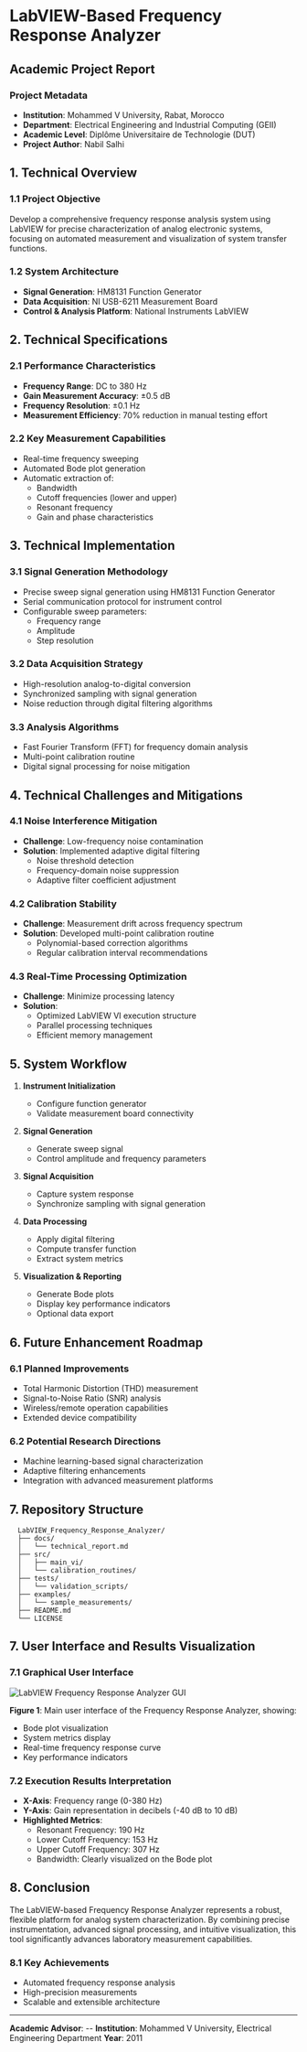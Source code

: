 # LabVIEW-Based Frequency Response Analyzer
## Academic Project Report

### Project Metadata
- **Institution**: Mohammed V University, Rabat, Morocco
- **Department**: Electrical Engineering and Industrial Computing (GEII)
- **Academic Level**: Diplôme Universitaire de Technologie (DUT)
- **Project Author**: Nabil Salhi

## 1. Technical Overview

### 1.1 Project Objective
Develop a comprehensive frequency response analysis system using LabVIEW for precise characterization of analog electronic systems, focusing on automated measurement and visualization of system transfer functions.

### 1.2 System Architecture
- **Signal Generation**: HM8131 Function Generator
- **Data Acquisition**: NI USB-6211 Measurement Board
- **Control & Analysis Platform**: National Instruments LabVIEW

## 2. Technical Specifications

### 2.1 Performance Characteristics
- **Frequency Range**: DC to 380 Hz
- **Gain Measurement Accuracy**: ±0.5 dB
- **Frequency Resolution**: ±0.1 Hz
- **Measurement Efficiency**: 70% reduction in manual testing effort

### 2.2 Key Measurement Capabilities
- Real-time frequency sweeping
- Automated Bode plot generation
- Automatic extraction of:
  - Bandwidth
  - Cutoff frequencies (lower and upper)
  - Resonant frequency
  - Gain and phase characteristics

## 3. Technical Implementation

### 3.1 Signal Generation Methodology
- Precise sweep signal generation using HM8131 Function Generator
- Serial communication protocol for instrument control
- Configurable sweep parameters:
  - Frequency range
  - Amplitude
  - Step resolution

### 3.2 Data Acquisition Strategy
- High-resolution analog-to-digital conversion
- Synchronized sampling with signal generation
- Noise reduction through digital filtering algorithms

### 3.3 Analysis Algorithms
- Fast Fourier Transform (FFT) for frequency domain analysis
- Multi-point calibration routine
- Digital signal processing for noise mitigation

## 4. Technical Challenges and Mitigations

### 4.1 Noise Interference Mitigation
- **Challenge**: Low-frequency noise contamination
- **Solution**: Implemented adaptive digital filtering
  - Noise threshold detection
  - Frequency-domain noise suppression
  - Adaptive filter coefficient adjustment

### 4.2 Calibration Stability
- **Challenge**: Measurement drift across frequency spectrum
- **Solution**: Developed multi-point calibration routine
  - Polynomial-based correction algorithms
  - Regular calibration interval recommendations

### 4.3 Real-Time Processing Optimization
- **Challenge**: Minimize processing latency
- **Solution**: 
  - Optimized LabVIEW VI execution structure
  - Parallel processing techniques
  - Efficient memory management

## 5. System Workflow

1. **Instrument Initialization**
   - Configure function generator
   - Validate measurement board connectivity

2. **Signal Generation**
   - Generate sweep signal
   - Control amplitude and frequency parameters

3. **Signal Acquisition**
   - Capture system response
   - Synchronize sampling with signal generation

4. **Data Processing**
   - Apply digital filtering
   - Compute transfer function
   - Extract system metrics

5. **Visualization & Reporting**
   - Generate Bode plots
   - Display key performance indicators
   - Optional data export

## 6. Future Enhancement Roadmap

### 6.1 Planned Improvements
- Total Harmonic Distortion (THD) measurement
- Signal-to-Noise Ratio (SNR) analysis
- Wireless/remote operation capabilities
- Extended device compatibility

### 6.2 Potential Research Directions
- Machine learning-based signal characterization
- Adaptive filtering enhancements
- Integration with advanced measurement platforms

## 7. Repository Structure
```
  LabVIEW_Frequency_Response_Analyzer/
  ├── docs/
  │   └── technical_report.md
  ├── src/
  │   ├── main_vi/
  │   └── calibration_routines/
  ├── tests/
  │   └── validation_scripts/
  ├── examples/
  │   └── sample_measurements/
  ├── README.md
  └── LICENSE
```
## 7. User Interface and Results Visualization

### 7.1 Graphical User Interface

![LabVIEW Frequency Response Analyzer GUI](./Media/Frequency_Analysis_GUI.png)

**Figure 1**: Main user interface of the Frequency Response Analyzer, showing:
- Bode plot visualization
- System metrics display
- Real-time frequency response curve
- Key performance indicators

### 7.2 Execution Results Interpretation
- **X-Axis**: Frequency range (0-380 Hz)
- **Y-Axis**: Gain representation in decibels (-40 dB to 10 dB)
- **Highlighted Metrics**:
  - Resonant Frequency: 190 Hz
  - Lower Cutoff Frequency: 153 Hz
  - Upper Cutoff Frequency: 307 Hz
  - Bandwidth: Clearly visualized on the Bode plot


## 8. Conclusion

The LabVIEW-based Frequency Response Analyzer represents a robust, flexible platform for analog system characterization. By combining precise instrumentation, advanced signal processing, and intuitive visualization, this tool significantly advances laboratory measurement capabilities.

### 8.1 Key Achievements
- Automated frequency response analysis
- High-precision measurements
- Scalable and extensible architecture

---

**Academic Advisor**: --
**Institution**: Mohammed V University, Electrical Engineering Department
**Year**: 2011
